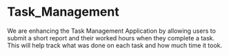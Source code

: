 # Task_Management
We are enhancing the Task Management Application by allowing users to submit a short report and their worked hours when they complete a task. This will help track what was done on each task and how much time it took.
